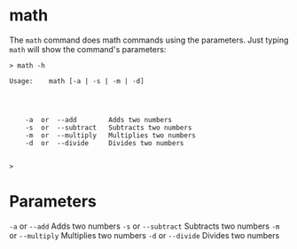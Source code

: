 # math

The `math` command does math commands using the parameters. Just typing `math` will show the command's parameters:

```
> math -h

Usage:    math [-a | -s | -m | -d]




    -a  or  --add        Adds two numbers
    -s  or  --subtract   Subtracts two numbers
    -m  or  --multiply   Multiplies two numbers
    -d  or  --divide     Divides two numbers


>
```



# Parameters



`-a`  or  `--add`                 Adds two numbers
`-s`  or  `--subtract`      Subtracts two numbers
`-m`  or  `--multiply`      Multiplies two numbers
`-d`  or  `--divide`          Divides two numbers